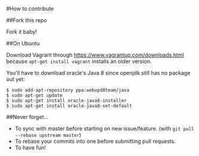 #How to contribute

##Fork this repo

Fork it baby!

##On Ubuntu

Download Vagrant through https://www.vagrantup.com/downloads.html because `apt-get install vagrant` installs an older version.

You'll have to download oracle's Java 8 since openjdk still has no package out yet:
```ssh
$ sudo add-apt-repository ppa:webupd8team/java
$ sudo apt-get update
$ sudo apt-get install oracle-java8-installer
$ sudo apt-get install oracle-java8-set-default
```

##Never forget...

* To sync with master before starting on new issue/feature. (with `git pull --rebase upstream master`)
* To rebase your commits into one before submitting pull requests.
* To have fun!

